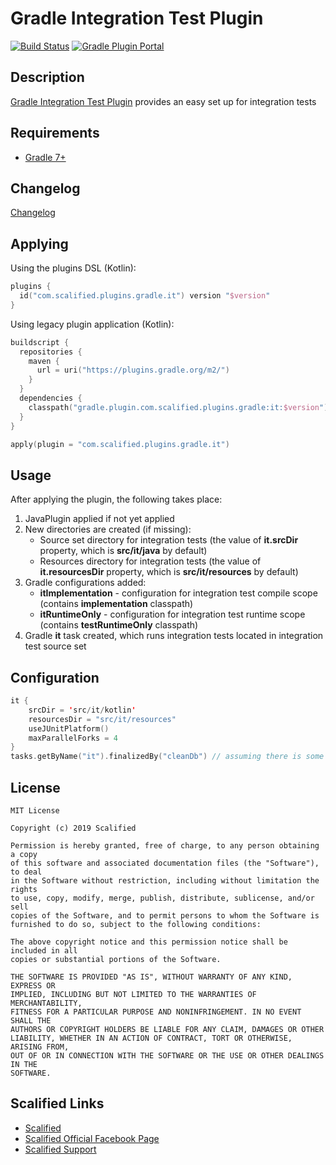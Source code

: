 # Gradle Integration Test Plugin

[![Build Status](https://github.com/Scalified/gradle-it-plugin/actions/workflows/gradle.yml/badge.svg)](https://github.com/Scalified/gradle-it-plugin/actions)
[![Gradle Plugin Portal](https://img.shields.io/maven-metadata/v?label=Plugin&metadataUrl=https%3A%2F%2Fplugins.gradle.org%2Fm2%2Fcom%2Fscalified%2Fplugins%2Fgradle%2Fit%2Fcom.scalified.plugins.gradle.it.gradle.plugin%2Fmaven-metadata.xml)](https://plugins.gradle.org/plugin/com.scalified.plugins.gradle.it)

## Description

[Gradle Integration Test Plugin](https://plugins.gradle.org/plugin/com.scalified.plugins.gradle.it) provides an easy set up for integration tests

## Requirements

* [Gradle 7+](https://gradle.org/)

## Changelog

[Changelog](CHANGELOG.md)

## Applying

Using the plugins DSL (Kotlin):

```kotlin
plugins {
  id("com.scalified.plugins.gradle.it") version "$version"
}
```

Using legacy plugin application (Kotlin):

```kotlin
buildscript {
  repositories {
    maven {
      url = uri("https://plugins.gradle.org/m2/")
    }
  }
  dependencies {
    classpath("gradle.plugin.com.scalified.plugins.gradle:it:$version")
  }
}

apply(plugin = "com.scalified.plugins.gradle.it")
```

## Usage

After applying the plugin, the following takes place:

1. JavaPlugin applied if not yet applied
2. New directories are created (if missing):
   * Source set directory for integration tests (the value of **it.srcDir** property, which is **src/it/java** by default)
   * Resources directory for integration tests (the value of **it.resourcesDir** property, which is **src/it/resources** by default)
3. Gradle configurations added:
   * **itImplementation** - configuration for integration test compile scope (contains **implementation** classpath)
   * **itRuntimeOnly** - configuration for integration test runtime scope (contains **testRuntimeOnly** classpath)
4. Gradle **it** task created, which runs integration tests located in integration test source set

## Configuration

```kotlin
it {
    srcDir = 'src/it/kotlin'
    resourcesDir = "src/it/resources"
    useJUnitPlatform()
    maxParallelForks = 4
}
tasks.getByName("it").finalizedBy("cleanDb") // assuming there is some cleanDb task
```

## License

```
MIT License

Copyright (c) 2019 Scalified

Permission is hereby granted, free of charge, to any person obtaining a copy
of this software and associated documentation files (the "Software"), to deal
in the Software without restriction, including without limitation the rights
to use, copy, modify, merge, publish, distribute, sublicense, and/or sell
copies of the Software, and to permit persons to whom the Software is
furnished to do so, subject to the following conditions:

The above copyright notice and this permission notice shall be included in all
copies or substantial portions of the Software.

THE SOFTWARE IS PROVIDED "AS IS", WITHOUT WARRANTY OF ANY KIND, EXPRESS OR
IMPLIED, INCLUDING BUT NOT LIMITED TO THE WARRANTIES OF MERCHANTABILITY,
FITNESS FOR A PARTICULAR PURPOSE AND NONINFRINGEMENT. IN NO EVENT SHALL THE
AUTHORS OR COPYRIGHT HOLDERS BE LIABLE FOR ANY CLAIM, DAMAGES OR OTHER
LIABILITY, WHETHER IN AN ACTION OF CONTRACT, TORT OR OTHERWISE, ARISING FROM,
OUT OF OR IN CONNECTION WITH THE SOFTWARE OR THE USE OR OTHER DEALINGS IN THE
SOFTWARE.
```

## Scalified Links

* [Scalified](http://www.scalified.com)
* [Scalified Official Facebook Page](https://www.facebook.com/scalified)
* <a href="mailto:info@scalified.com?subject=[Gradle Integration Test Plugin]: Proposals And Suggestions">Scalified Support</a>
